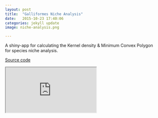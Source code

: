 ```yaml
---
layout: post
title:  "Galliformes Niche Analysis"
date:   2015-10-23 17:40:06
categories: jekyll update
image: niche-analysis.png

---
```


A shiny-app for calculating the Kernel density & Minimum Convex Polygon for species niche analysis.

[Source code](https://github.com/shinysolutions/galliformes)

<iframe src="http://51.175.77.204:3839/platform/galliformes_shiny"></iframe><br>


